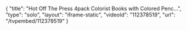 {
    "title": "Hot Off The Press 4pack Colorist Books with Colored Penc...",
    "type": "solo",
    "layout": "iframe-static",
    "videoId": "112378519",
    "url": "\/tvpembed\/112378519"
}